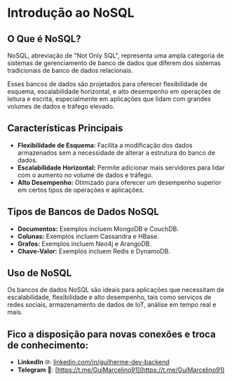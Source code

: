 # Introdução ao NoSQL

## O Que é NoSQL?

NoSQL, abreviação de "Not Only SQL", representa uma ampla categoria de sistemas de gerenciamento de banco de dados que diferem dos sistemas tradicionais de banco de dados relacionais. 

Esses bancos de dados são projetados para oferecer flexibilidade de esquema, escalabilidade horizontal, e alto desempenho em operações de leitura e escrita, especialmente em aplicações que lidam com grandes volumes de dados e tráfego elevado.

## Características Principais

- **Flexibilidade de Esquema:** Facilita a modificação dos dados armazenados sem a necessidade de alterar a estrutura do banco de dados.
- **Escalabilidade Horizontal:** Permite adicionar mais servidores para lidar com o aumento no volume de dados e tráfego.
- **Alto Desempenho:** Otimizado para oferecer um desempenho superior em certos tipos de operações e aplicações.

## Tipos de Bancos de Dados NoSQL

- **Documentos:** Exemplos incluem MongoDB e CouchDB.
- **Colunas:** Exemplos incluem Cassandra e HBase.
- **Grafos:** Exemplos incluem Neo4j e ArangoDB.
- **Chave-Valor:** Exemplos incluem Redis e DynamoDB.

## Uso de NoSQL

Os bancos de dados NoSQL são ideais para aplicações que necessitam de escalabilidade, flexibilidade e alto desempenho, tais como serviços de redes sociais, armazenamento de dados de IoT, análise em tempo real e mais.

## Fico a disposição para novas conexões e troca de conhecimento:

- **LinkedIn** 🌐: [linkedin.com/in/guilherme-dev-backend](https://linkedin.com/in/guilherme-dev-backend)
- **Telegram** 📱: [https://t.me/GuiMarcelino91](https://t.me/GuiMarcelino91)

